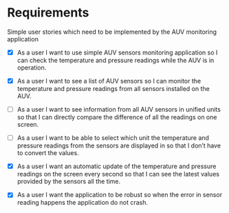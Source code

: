 ﻿# Requirements 

Simple user stories which 
need to be implemented by the AUV monitoring application 

 - [x] As a user I want to use simple AUV sensors monitoring application so I can check the 
temperature and pressure readings while the AUV is in operation. 
 
- [x] As a user I want to see a list of AUV sensors so I can monitor the temperature and pressure 
readings from all sensors installed on the AUV. 

- [ ] As a user I want to see information from all AUV sensors in unified units so that I can directly 
compare the difference of all the readings on one screen. 

- [ ] As a user I want to be able to select which unit the temperature and pressure readings from 
the sensors are displayed in so that I don’t have to convert the values. 

- [x] As a user I want an automatic update of the temperature and pressure readings on the screen 
every second so that I can see the latest values provided by the sensors all the time. 

- [x] As a user I want the application to be robust so when the error in sensor reading happens the 
application do not crash.